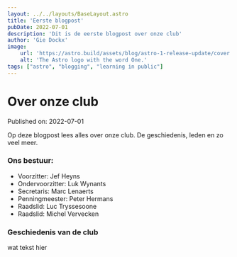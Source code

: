 ```yaml
---
layout: ../../layouts/BaseLayout.astro
title: 'Eerste blogpost'
pubDate: 2022-07-01
description: 'Dit is de eerste blogpost over onze club'
author: 'Gie Dockx'
image:
    url: 'https://astro.build/assets/blog/astro-1-release-update/cover.jpeg' 
    alt: 'The Astro logo with the word One.'
tags: ["astro", "blogging", "learning in public"]
---
```

# Over onze club

Published on: 2022-07-01

Op deze blogpost lees alles over onze club. De geschiedenis, leden en zo veel meer.

### Ons bestuur:
- Voorzitter: Jef Heyns
- Ondervoorzitter: Luk Wynants
- Secretaris: Marc Lenaerts
- Penningmeester: Peter Hermans
- Raadslid: Luc Tryssesoone
- Raadslid: Michel Vervecken

### Geschiedenis van de club
wat tekst hier